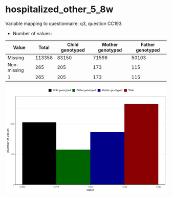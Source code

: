 # hospitalized_other_5_8w
Variable mapping to questionnaire: q3, question CC193.
- Number of values:

| Value | Total | Child genotyped | Mother genotyped | Father genotyped |
| ----- | ----- | --------------- | ---------------- | ---------------- |
| Missing | 113358 | 83150 | 71596 | 50103 |
| Non-missing | 265 | 205 | 173 | 115 |
| 1 | 265 | 205 | 173 | 115 |



![](hospitalized_other_5_8w_n.png)



